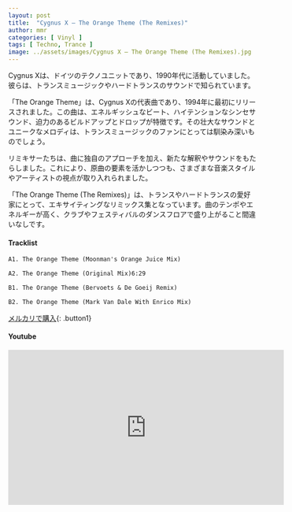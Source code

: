 ```yaml
---
layout: post
title:  "Cygnus X – The Orange Theme (The Remixes)"
author: mmr
categories: [ Vinyl ]
tags: [ Techno, Trance ]
image: ../assets/images/Cygnus X – The Orange Theme (The Remixes).jpg
---
```


Cygnus Xは、ドイツのテクノユニットであり、1990年代に活動していました。彼らは、トランスミュージックやハードトランスのサウンドで知られています。

「The Orange Theme」は、Cygnus Xの代表曲であり、1994年に最初にリリースされました。この曲は、エネルギッシュなビート、ハイテンションなシンセサウンド、迫力のあるビルドアップとドロップが特徴です。その壮大なサウンドとユニークなメロディは、トランスミュージックのファンにとっては馴染み深いものでしょう。

リミキサーたちは、曲に独自のアプローチを加え、新たな解釈やサウンドをもたらしました。これにより、原曲の要素を活かしつつも、さまざまな音楽スタイルやアーティストの視点が取り入れられました。

「The Orange Theme (The Remixes)」は、トランスやハードトランスの愛好家にとって、エキサイティングなリミックス集となっています。曲のテンポやエネルギーが高く、クラブやフェスティバルのダンスフロアで盛り上がること間違いなしです。

#### Tracklist
```md
A1. The Orange Theme (Moonman's Orange Juice Mix)

A2. The Orange Theme (Original Mix)6:29

B1. The Orange Theme (Bervoets & De Goeij Remix)

B2. The Orange Theme (Mark Van Dale With Enrico Mix)
```

[メルカリで購入](https://jp.mercari.com/item/m39474275698?afid=6142608987){: .button1}

#### Youtube
<iframe width="560" height="315" src="https://www.youtube.com/embed/pa6G9sT_Gto?si=zGHVOeWXY3OleAmL" title="YouTube video player" frameborder="0" allow="accelerometer; autoplay; clipboard-write; encrypted-media; gyroscope; picture-in-picture; web-share" referrerpolicy="strict-origin-when-cross-origin" allowfullscreen></iframe>